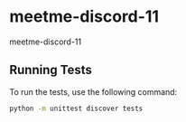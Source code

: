 # meetme-discord-11
meetme-discord-11

## Running Tests

To run the tests, use the following command:

```bash
python -m unittest discover tests